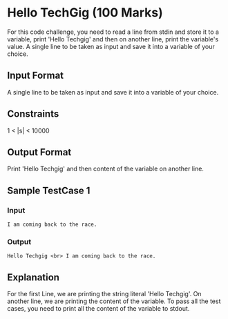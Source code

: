 # Hello TechGig (100 Marks)

For this code challenge, you need to read a line from stdin and store it to a variable, print 'Hello Techgig' and then on another line, print the variable's value.
A single line to be taken as input and save it into a variable of your choice.

## Input Format
A single line to be taken as input and save it into a variable of your choice. 

## Constraints
1 <  |s| < 10000

## Output Format
Print 'Hello Techgig' and then content of the variable on another line. 

## Sample TestCase 1

### Input
`I am coming back to the race.`

### Output
`Hello Techgig <br>
I am coming back to the race.`

## Explanation
For the first Line, we are printing the string literal 'Hello Techgig'. On another line, we are printing the content of the variable. To pass all the test cases, you need to print all the content of the variable to stdout.
